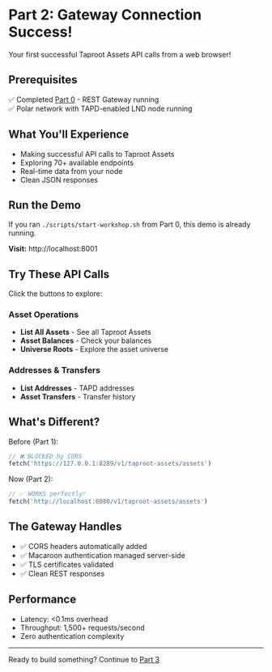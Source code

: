 # Part 2: Gateway Connection Success!

Your first successful Taproot Assets API calls from a web browser!

## Prerequisites

✅ Completed [Part 0](../part0-setup) - REST Gateway running  
✅ Polar network with TAPD-enabled LND node running

## What You'll Experience

- Making successful API calls to Taproot Assets
- Exploring 70+ available endpoints
- Real-time data from your node
- Clean JSON responses

## Run the Demo

If you ran `./scripts/start-workshop.sh` from Part 0, this demo is already running.

**Visit:** http://localhost:8001

## Try These API Calls

Click the buttons to explore:

### Asset Operations
- **List All Assets** - See all Taproot Assets
- **Asset Balances** - Check your balances
- **Universe Roots** - Explore the asset universe

### Addresses & Transfers
- **List Addresses** - TAPD addresses
- **Asset Transfers** - Transfer history

## What's Different?

Before (Part 1):
```javascript
// ❌ BLOCKED by CORS
fetch('https://127.0.0.1:8289/v1/taproot-assets/assets')
```

Now (Part 2):
```javascript
// ✅ WORKS perfectly!
fetch('http://localhost:8080/v1/taproot-assets/assets')
```

## The Gateway Handles

- ✅ CORS headers automatically added
- ✅ Macaroon authentication managed server-side
- ✅ TLS certificates validated
- ✅ Clean REST responses

## Performance

- Latency: <0.1ms overhead
- Throughput: 1,500+ requests/second
- Zero authentication complexity

---
Ready to build something? Continue to [Part 3](../part3-starter)